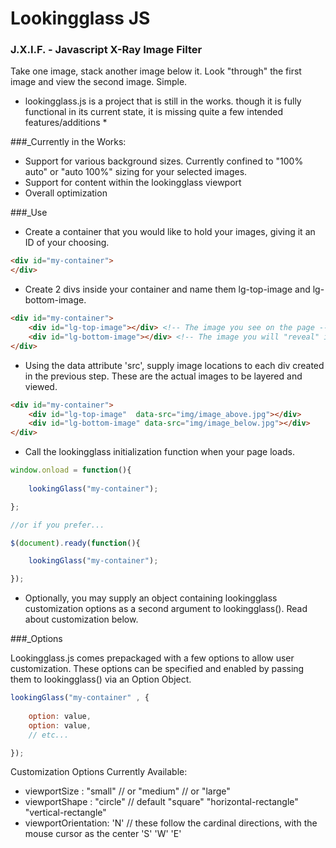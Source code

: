 # Lookingglass JS 
### J.X.I.F. - Javascript X-Ray Image Filter

Take one image, stack another image below it.
Look "through" the first image and view the second image.
Simple.

* lookingglass.js is a project that is still in the works. though it is fully functional in its current state, it is missing quite a few intended features/additions *

###_Currently in the Works:

* Support for various background sizes. Currently confined to "100% auto" or "auto 100%" sizing for your selected images.
* Support for content within the lookingglass viewport
* Overall optimization

###_Use

* Create a container that you would like to hold your images, giving it an ID of your choosing.
```html
<div id="my-container">
</div>
```
* Create 2 divs inside your container and name them lg-top-image and lg-bottom-image.
```html
<div id="my-container">
	<div id="lg-top-image"></div> <!-- The image you see on the page -->
	<div id="lg-bottom-image"></div> <!-- The image you will "reveal" in the lookingglass -->
</div>
```
* Using the data attribute 'src', supply image locations to each div created in the previous step. These are the actual images to be layered and viewed.
```html
<div id="my-container">
	<div id="lg-top-image"  data-src="img/image_above.jpg"></div>
    <div id="lg-bottom-image" data-src="img/image_below.jpg"></div>
</div>
```
* Call the lookingglass initialization function when your page loads.
```javascript
window.onload = function(){
	
	lookingGlass("my-container");

};

//or if you prefer...

$(document).ready(function(){

    lookingGlass("my-container");

});
```
* Optionally, you may supply an object containing lookingglass customization options as a second argument to lookingglass(). Read about customization below.

###_Options

Lookingglass.js comes prepackaged with a few options to allow user customization. These options can be specified and enabled by passing them to lookingglass() via an Option Object.
```javascript
lookingGlass("my-container" , {
	
	option: value,
	option: value,
	// etc...

});
```
Customization Options Currently Available:

* viewportSize : "small" // or
				 "medium" // or
				 "large"
* viewportShape : "circle" // default
				  "square"
				  "horizontal-rectangle"
				  "vertical-rectangle"
* viewportOrientation: 'N' // these follow the cardinal directions, with the mouse cursor as the center
					   'S'
					   'W'
					   'E'


